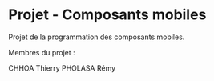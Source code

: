 # Projet - Composants mobiles

Projet de la programmation des composants mobiles.

Membres du projet :

CHHOA Thierry
PHOLASA Rémy